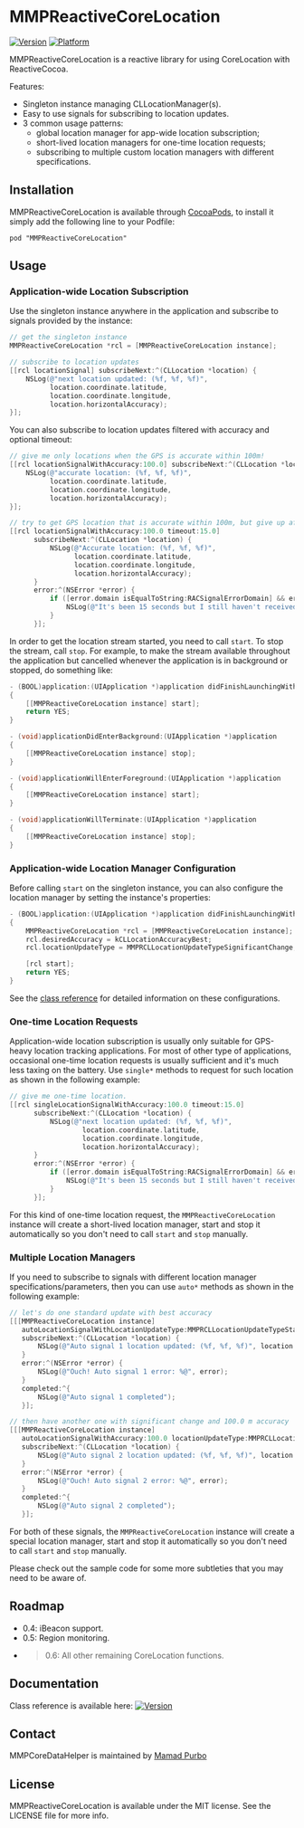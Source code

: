 # MMPReactiveCoreLocation

[![Version](http://cocoapod-badges.herokuapp.com/v/MMPReactiveCoreLocation/badge.png)](http://cocoadocs.org/docsets/MMPReactiveCoreLocation)
[![Platform](http://cocoapod-badges.herokuapp.com/p/MMPReactiveCoreLocation/badge.png)](http://cocoadocs.org/docsets/MMPReactiveCoreLocation)

MMPReactiveCoreLocation is a reactive library for using CoreLocation with ReactiveCocoa. 

Features:
* Singleton instance managing CLLocationManager(s). 
* Easy to use signals for subscribing to location updates.
* 3 common usage patterns: 
    - global location manager for app-wide location subscription; 
    - short-lived location managers for one-time location requests; 
    - subscribing to multiple custom location managers with different specifications.

## Installation

MMPReactiveCoreLocation is available through [CocoaPods](http://cocoapods.org), to install
it simply add the following line to your Podfile:

    pod "MMPReactiveCoreLocation"

## Usage

### Application-wide Location Subscription

Use the singleton instance anywhere in the application and subscribe to signals provided by the instance:
```objectivec
// get the singleton instance
MMPReactiveCoreLocation *rcl = [MMPReactiveCoreLocation instance];

// subscribe to location updates
[[rcl locationSignal] subscribeNext:^(CLLocation *location) {
    NSLog(@"next location updated: (%f, %f, %f)",
          location.coordinate.latitude,
          location.coordinate.longitude,
          location.horizontalAccuracy);
}];
```
You can also subscribe to location updates filtered with accuracy and optional timeout:
```objectivec
// give me only locations when the GPS is accurate within 100m!
[[rcl locationSignalWithAccuracy:100.0] subscribeNext:^(CLLocation *location) {
    NSLog(@"accurate location: (%f, %f, %f)",
          location.coordinate.latitude,
          location.coordinate.longitude,
          location.horizontalAccuracy);
}];

// try to get GPS location that is accurate within 100m, but give up after 15 seconds 
[[rcl locationSignalWithAccuracy:100.0 timeout:15.0]
      subscribeNext:^(CLLocation *location) {
          NSLog(@"Accurate location: (%f, %f, %f)",
                location.coordinate.latitude,
                location.coordinate.longitude,
                location.horizontalAccuracy);
      }
      error:^(NSError *error) {
          if ([error.domain isEqualToString:RACSignalErrorDomain] && error.code == RACSignalErrorTimedOut) {
              NSLog(@"It's been 15 seconds but I still haven't received accurate location.");
          }
      }];
```
In order to get the location stream started, you need to call `start`. To stop the stream, call `stop`. For example, to make the stream available
throughout the application but cancelled whenever the application is in background or stopped, do something like:
```objectivec
- (BOOL)application:(UIApplication *)application didFinishLaunchingWithOptions:(NSDictionary *)launchOptions
{
    [[MMPReactiveCoreLocation instance] start];    
    return YES;
}

- (void)applicationDidEnterBackground:(UIApplication *)application
{
    [[MMPReactiveCoreLocation instance] stop];
}

- (void)applicationWillEnterForeground:(UIApplication *)application
{
    [[MMPReactiveCoreLocation instance] start];
}

- (void)applicationWillTerminate:(UIApplication *)application
{
    [[MMPReactiveCoreLocation instance] stop];
}
```

### Application-wide Location Manager Configuration

Before calling `start` on the singleton instance, you can also configure the location manager by setting the instance's properties:
```objectivec
- (BOOL)application:(UIApplication *)application didFinishLaunchingWithOptions:(NSDictionary *)launchOptions
{
    MMPReactiveCoreLocation *rcl = [MMPReactiveCoreLocation instance];
    rcl.desiredAccuracy = kCLLocationAccuracyBest;
    rcl.locationUpdateType = MMPRCLLocationUpdateTypeSignificantChange; // only monitors significant change.

    [rcl start];
    return YES;
}
```
See the [class reference](http://cocoadocs.org/docsets/MMPReactiveCoreLocation) for detailed information on these configurations.

### One-time Location Requests

Application-wide location subscription is usually only suitable for GPS-heavy location tracking applications. For most of other type of applications, occasional one-time location requests is usually sufficient and it's much less taxing on the battery. Use `single*` methods to request for such location as shown in the following example:

```objectivec
// give me one-time location.
[[rcl singleLocationSignalWithAccuracy:100.0 timeout:15.0]
      subscribeNext:^(CLLocation *location) {
          NSLog(@"next location updated: (%f, %f, %f)", 
                  location.coordinate.latitude, 
                  location.coordinate.longitude, 
                  location.horizontalAccuracy);
      }
      error:^(NSError *error) {
          if ([error.domain isEqualToString:RACSignalErrorDomain] && error.code == RACSignalErrorTimedOut) {
              NSLog(@"It's been 15 seconds but I still haven't received accurate location.");
          }
      }];
```

For this kind of one-time location request, the `MMPReactiveCoreLocation` instance will create a short-lived location manager, start and stop it automatically so you don't need to call `start` and `stop` manually.

### Multiple Location Managers

If you need to subscribe to signals with different location manager specifications/parameters, then you can use `auto*` methods as shown in the following example:

```objectivec
// let's do one standard update with best accuracy
[[[MMPReactiveCoreLocation instance]
   autoLocationSignalWithLocationUpdateType:MMPRCLLocationUpdateTypeStandard]
   subscribeNext:^(CLLocation *location) {
       NSLog(@"Auto signal 1 location updated: (%f, %f, %f)", location.coordinate.latitude, location.coordinate.longitude, location.horizontalAccuracy);
   }
   error:^(NSError *error) {
       NSLog(@"Ouch! Auto signal 1 error: %@", error);
   }
   completed:^{
       NSLog(@"Auto signal 1 completed");
   }];

// then have another one with significant change and 100.0 m accuracy 
[[[MMPReactiveCoreLocation instance]
   autoLocationSignalWithAccuracy:100.0 locationUpdateType:MMPRCLLocationUpdateTypeSignificantChange]
   subscribeNext:^(CLLocation *location) {
       NSLog(@"Auto signal 2 location updated: (%f, %f, %f)", location.coordinate.latitude, location.coordinate.longitude, location.horizontalAccuracy);
   }
   error:^(NSError *error) {
       NSLog(@"Ouch! Auto signal 2 error: %@", error);
   }
   completed:^{
       NSLog(@"Auto signal 2 completed");
   }];
```

For both of these signals, the `MMPReactiveCoreLocation` instance will create a special location manager, start and stop it automatically so you don't need to call `start` and `stop` manually.

Please check out the sample code for some more subtleties that you may need to be aware of.

## Roadmap

* 0.4: iBeacon support.
* 0.5: Region monitoring.
* >0.6: All other remaining CoreLocation functions.

## Documentation

Class reference is available here: [![Version](http://cocoapod-badges.herokuapp.com/v/MMPReactiveCoreLocation/badge.png)](http://cocoadocs.org/docsets/MMPReactiveCoreLocation)

## Contact

MMPCoreDataHelper is maintained by [Mamad Purbo](https://twitter.com/purubo)

## License

MMPReactiveCoreLocation is available under the MIT license. See the LICENSE file for more info.


